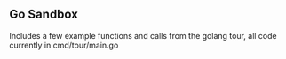 ## Go Sandbox
Includes a few example functions and calls from the golang tour, all code currently in cmd/tour/main.go
